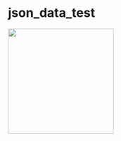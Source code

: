 # json_data_test

<img src="https://github.com/Drashtipatel296/json_data_test/assets/143180636/0b221961-1353-4d21-a64a-5e5bb3b2b291" width=240>
